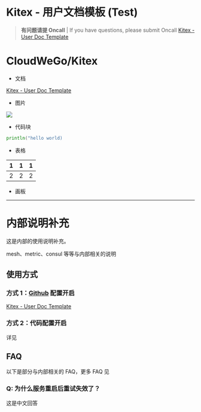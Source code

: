 # Kitex - 用户文档模板 (Test)

> **有问题请提 Oncall** | If you have questions, please submit Oncall [Kitex - User Doc Template](https%3A%2F%2Fbytedance.sg.feishu.cn%2Fdocx%2FXcC2dfmSnohLJQx7bYLlBcb9gvd)

# CloudWeGo/Kitex

- 文档

[Kitex - User Doc Template](https%3A%2F%2Fbytedance.sg.feishu.cn%2Fdocx%2FXcC2dfmSnohLJQx7bYLlBcb9gvd)

- 图片

![](/img/docs/kitex/Reference/VULlbeURpodkICx7g6AlOiwegrh.png)

- 代码块

```go
println("hello world)
```

- 表格

| 1 | 1 | 1 |
| - | - | - |
| 2 | 2 | 2 |

- 画板

---

# 内部说明补充

这是内部的使用说明补充。

mesh、metric、consul 等等与内部相关的说明

## 使用方式

### 方式 1：[Github](https%253A%252F%252Fgithub.com) 配置开启

[Kitex - User Doc Template](https%3A%2F%2Fbytedance.sg.feishu.cn%2Fdocx%2FXcC2dfmSnohLJQx7bYLlBcb9gvd)

### 方式 2：代码配置开启

详见

## FAQ

以下是部分与内部相关的 FAQ，更多 FAQ 见

### Q: 为什么服务重启后重试失效了？

这是中文回答
